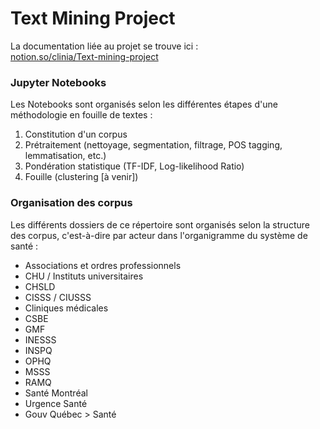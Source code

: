 # Text Mining Project
La documentation liée au projet se trouve ici :  
[notion.so/clinia/Text-mining-project](https://www.notion.so/clinia/Text-mining-project-99cd5e1f4054436ca23200d8aca6e3fa)

### **Jupyter Notebooks**
Les Notebooks sont organisés selon les différentes étapes d'une méthodologie en fouille de textes : 
1. Constitution d'un corpus
2. Prétraitement (nettoyage, segmentation, filtrage, POS tagging, lemmatisation, etc.)
3. Pondération statistique (TF-IDF, Log-likelihood Ratio)
4. Fouille (clustering [à venir])

### **Organisation des corpus**
Les différents dossiers de ce répertoire sont organisés selon la structure des corpus, c'est-à-dire par acteur dans l'organigramme du système de santé : 
- Associations et ordres professionnels
- CHU / Instituts universitaires
- CHSLD
- CISSS / CIUSSS
- Cliniques médicales
- CSBE
- GMF
- INESSS
- INSPQ
- OPHQ 
- MSSS
- RAMQ
- Santé Montréal
- Urgence Santé
- Gouv Québec > Santé 
